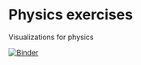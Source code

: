 # Physics exercises

Visualizations for physics

[![Binder](https://mybinder.org/badge.svg)](https://mybinder.org/v2/gh/wouterdobbels/notebooks/master)